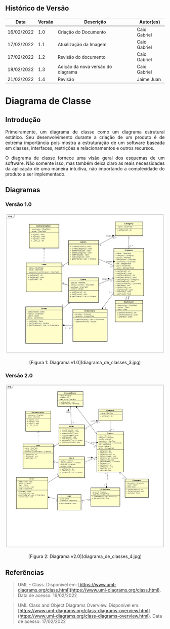 ## Histórico de Versão

| Data | Versão | Descrição | Autor(es) |
| ---------- | ----- | ------------------------------- | ------------ |
| 16/02/2022 | 1.0 | Criação do Documento              | Caio Gabriel |
| 17/02/2022 | 1.1 | Atualização da Imagem             | Caio Gabriel |
| 17/02/2022 | 1.2 | Revisão do documento              | Caio Gabriel |
| 18/02/2022 | 1.3 | Adição da nova versão do diagrama | Caio Gabriel |
| 21/02/2022 | 1.4 | Revisão | Jaime Juan |

# Diagrama de Classe

## Introdução

<p align="justify">Primeiramente, um diagrama de classe como um diagrama estrutural estático. Seu desenvolvimento durante a criação de um produto é de extrema importância pois mostra a estruturação de um software baseada em classes, interfaces, restrições e relacionamentos e outros recursos.</p> 
<p align="justify">O diagrama de classe fornece uma visão geral dos esquemas de um software. Não somente isso, mas também deixa claro as reais necessidades da aplicação de uma maneira intuitiva, não importando a complexidade do produto a ser implementado.</p>


## Diagramas

### Versão 1.0
[![Diagrama](../modelagem/imagensdiagramas/diagrama_de_classes_3.jpg)](../modelagem/imagensdiagramas/diagrama_de_classes_3.jpg)

<center>[Figura 1: Diagrama v1.0](diagrama_de_classes_3.jpg)</center>

### Versão 2.0
[![Diagrama](../modelagem/imagensdiagramas/diagrama_de_classes_4.jpg)](../modelagem/imagensdiagramas/diagrama_de_classes_4.jpg)

<center>[Figura 2: Diagrama v2.0](diagrama_de_classes_4.jpg)</center>


## Referências

> UML - Class. Disponível em: [https://www.uml-diagrams.org/class.html](https://www.uml-diagrams.org/class.html). Data de acesso: 16/02/2022

> UML Class and Object Diagrams Overview. Disponível em:[https://www.uml-diagrams.org/class-diagrams-overview.html](https://www.uml-diagrams.org/class-diagrams-overview.html). Data de acesso: 17/02/2022